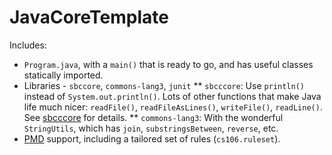 # JavaCoreTemplate
Includes:
* `Program.java`, with a `main()` that is ready to go, and has useful classes statically imported.
* Libraries - `sbccore`, `commons-lang3`, `junit`
** `sbcccore`:  Use `println()` instead of `System.out.println()`.  Lots of other functions that make Java life much nicer:  `readFile()`, `readFileAsLines()`, `writeFile()`, `readLine()`.  See [sbcccore](https://github.com/ProfessorStrenn/SbccCore) for details.
** `commons-lang3`:  With the wonderful `StringUtils`, which has `join`, `substringsBetween`, `reverse`, etc.
* [PMD](https://pmd.github.io/) support, including a tailored set of rules (`cs106.ruleset`).